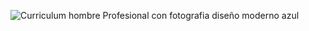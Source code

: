 ![Curriculum hombre Profesional con fotografia diseño moderno azul](https://github.com/LucasAdragna/Lucas-Adragna/assets/126211954/2f463a42-7bfc-4d7a-9ccd-6a389d2c9f01)
